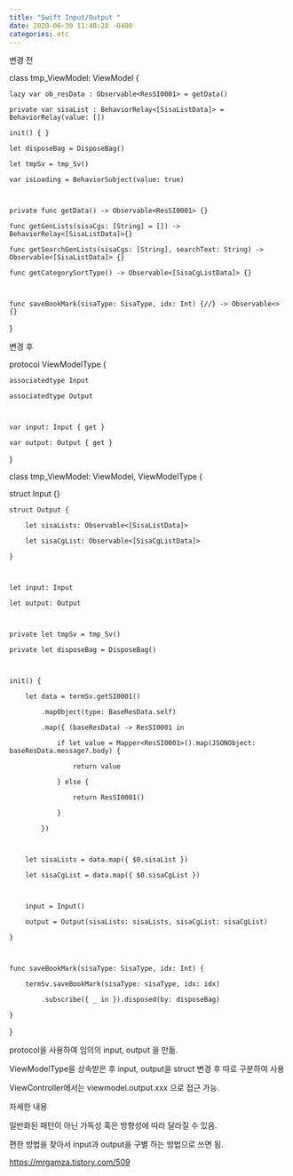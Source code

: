 ```yaml
---
title: "Swift Input/Output "
date: 2020-06-30 11:48:28 -0400
categories: etc
---
```


변경 전



class tmp_ViewModel: ViewModel {

    lazy var ob_resData : Observable<ResSI0001> = getData()

    private var sisaList : BehaviorRelay<[SisaListData]> = BehaviorRelay(value: [])

    init() { }

    let disposeBag = DisposeBag()

    let tmpSv = tmp_Sv()    

    var isLoading = BehaviorSubject(value: true)



    private func getData() -> Observable<ResSI0001> {}

    func getGenLists(sisaCgs: [String] = []) -> BehaviorRelay<[SisaListData]>{}

    func getSearchGenLists(sisaCgs: [String], searchText: String) -> Observable<[SisaListData]> {}

    func getCategorySortType() -> Observable<[SisaCgListData]> {}



    func saveBookMark(sisaType: SisaType, idx: Int) {//} -> Observable<> {}



}

변경 후




protocol ViewModelType {

    associatedtype Input

    associatedtype Output

 

    var input: Input { get }

    var output: Output { get }

}

class tmp_ViewModel: ViewModel, ViewModelType {

struct Input {}

    struct Output {

        let sisaLists: Observable<[SisaListData]>    

        let sisaCgList: Observable<[SisaCgListData]>

    }

    

    let input: Input

    let output: Output

    

    private let tmpSv = tmp_Sv()

    private let disposeBag = DisposeBag()



    init() {

        let data = termSv.getSI0001()

            .mapObject(type: BaseResData.self)

            .map({ (baseResData) -> ResSI0001 in

                if let value = Mapper<ResSI0001>().map(JSONObject: baseResData.message?.body) {

                    return value

                } else {

                    return ResSI0001()

                }

            })

        

        let sisaLists = data.map({ $0.sisaList })

        let sisaCgList = data.map({ $0.sisaCgList })

        

        input = Input()

        output = Output(sisaLists: sisaLists, sisaCgList: sisaCgList)

    }

    

    func saveBookMark(sisaType: SisaType, idx: Int) {

        termSv.saveBookMark(sisaType: sisaType, idx: idx)

            .subscribe({ _ in }).disposed(by: disposeBag)

    }





}



protocol을 사용하여 임의의 input, output 을 만듦.

ViewModelType을 상속받은 후 input, output을 struct 변경 후 따로 구분하여 사용

ViewController에서는 viewmodel.output.xxx 으로 접근 가능.



자세한 내용


일반화된 패턴이 아닌 가독성 혹은 방향성에 따라 달라질 수 있음.

편한 방법을 찾아서 input과 output을 구별 하는 방법으로 쓰면 됨.

https://mrgamza.tistory.com/509 
